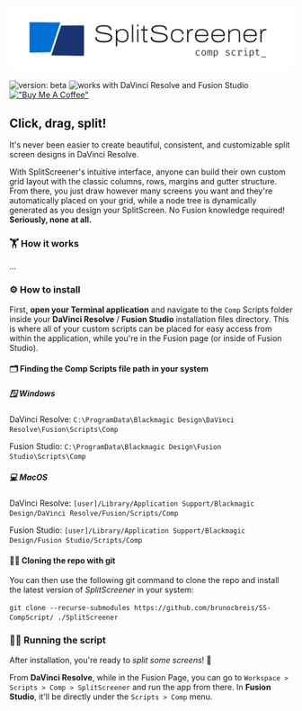 !["SplitScreener – Comp Script"](https://github.com/brunocbreis/SplitScreener/blob/master/imgs/ReadMeBanner_compscript.png)


 ![version: beta](https://img.shields.io/badge/version-beta-blue) ![works with DaVinci Resolve and Fusion Studio](https://img.shields.io/badge/works%20with-DaVinci%20Resolve%20%7C%20Fusion%20Studio-lightgrey)  [!["Buy Me A Coffee"](https://img.shields.io/badge/-buy_me_a%C2%A0coffee-gray?logo=buy-me-a-coffee)](https://www.buymeacoffee.com/brunoreis)
  

## Click, drag, split!
It's never been easier to create beautiful, consistent, and customizable split screen designs in DaVinci Resolve.

With SplitScreener's intuitive interface, anyone can build their own custom grid layout with the classic columns, rows, margins and gutter structure. From there, you just draw however many screens you want and they're automatically placed on your grid, while a node tree is dynamically generated as you design your SplitScreen. No Fusion knowledge required! **Seriously, none at all.**

### 🏋️ How it works
...

### ⚙️ How to install
First, **open your Terminal application** and navigate to the `Comp` Scripts folder inside your **DaVinci Resolve** / **Fusion Studio** installation files directory. This is where all of your custom scripts can be placed for easy access from within the application, while you're in the Fusion page (or inside of Fusion Studio).

#### 🗂 Finding the Comp Scripts file path in your system
##### 🪟 Windows
DaVinci Resolve: `C:\ProgramData\Blackmagic Design\DaVinci Resolve\Fusion\Scripts\Comp`

Fusion Studio: `C:\ProgramData\Blackmagic Design\Fusion Studio\Scripts\Comp`
##### 💻 MacOS
DaVinci Resolve: `[user]/Library/Application Support/Blackmagic Design/DaVinci Resolve/Fusion/Scripts/Comp`

Fusion Studio: `[user]/Library/Application Support/Blackmagic Design/Fusion Studio/Scripts/Comp`
#### 👯‍♂️ Cloning the repo with git
You can then use the following git command to clone the repo and install the latest version of *SplitScreener* in your system:

`git clone --recurse-submodules https://github.com/brunocbreis/SS-CompScript/ ./SplitScreener`

### 🏃‍♂️ Running the script
After installation, you're ready to *split some screens*! 🔪

From **DaVinci Resolve**, while in the Fusion Page, you can go to `Workspace > Scripts > Comp > SplitScreener` and run the app from there. In **Fusion Studio**, it'll be directly under the `Scripts > Comp` menu.

